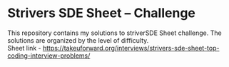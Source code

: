 # Strivers SDE Sheet – Challenge
This repository contains my solutions to striverSDE Sheet challenge. The solutions are organized by the level of difficulty. </br>
Sheet link - https://takeuforward.org/interviews/strivers-sde-sheet-top-coding-interview-problems/
